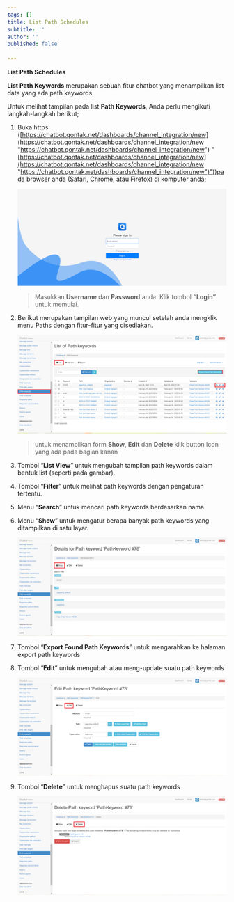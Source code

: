 ```yaml
---
tags: []
title: List Path Schedules
subtitle: ''
author: ''
published: false

---
```

**List Path Schedules**

**List Path Keywords** merupakan sebuah fitur chatbot yang menampilkan list data yang ada path keywords.

Untuk melihat tampilan pada list **Path Keywords**, Anda perlu mengikuti langkah-langkah berikut;

1. Buka https: ([https://chatbot.qontak.net/dashboards/channel_integration/new](https://chatbot.qontak.net/dashboards/channel_integration/new "https://chatbot.qontak.net/dashboards/channel_integration/new") "[https://chatbot.qontak.net/dashboards/channel_integration/new](https://chatbot.qontak.net/dashboards/channel_integration/new "https://chatbot.qontak.net/dashboards/channel_integration/new")"))pada browser anda (Safari, Chrome, atau Firefox) di komputer anda;

   ![](/uploads/channell.PNG)

   > Masukkan **Username** dan **Password** anda. Klik tombol **“Login”** untuk memulai.
2. Berikut merupakan tampilan web yang muncul setelah anda mengklik menu Paths dengan fitur-fitur yang disediakan.

   ![](/uploads/pathkeywords1.PNG)

   > untuk menampilkan form **Show**, **Edit** dan **Delete** klik button Icon yang ada pada bagian kanan
3. Tombol “**List View**” untuk mengubah tampilan path keywords dalam bentuk list (seperti pada gambar).
4. Tombol “**Filter**” untuk melihat path keywords dengan pengaturan tertentu.
5. Menu “**Search**” untuk mencari path keywords berdasarkan nama.
6. Menu “**Show**” untuk mengatur berapa banyak path keywords yang ditampilkan di satu layar.

   ![](/uploads/pathkeywords2.PNG)
7. Tombol “**Export Found Path Keywords**” untuk mengarahkan ke halaman export path keywords
8. Tombol “**Edit**” untuk mengubah atau meng-update suatu path keywords

   ![](/uploads/pathkeywords3.PNG)
9. Tombol “**Delete**” untuk menghapus suatu path keywords

   ![](/uploads/pathkeywords4.PNG)